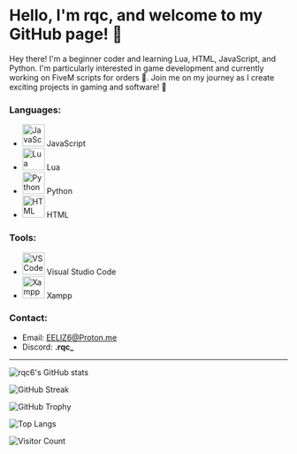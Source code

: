 # Hello, I'm rqc, and welcome to my GitHub page! 👋

Hey there! I'm a beginner coder and learning Lua, HTML, JavaScript, and Python. I'm particularly interested in game development and currently working on FiveM scripts for orders 🐌. Join me on my journey as I create exciting projects in gaming and software! 🚀

### Languages:
   - <img alt="JavaScript" width="40px" src="https://upload.wikimedia.org/wikipedia/commons/9/99/Unofficial_JavaScript_logo_2.svg" /> JavaScript<br />
   - <img alt="Lua" width="40px" src="https://upload.wikimedia.org/wikipedia/commons/c/cf/Lua-Logo.svg" /> Lua<br />
   - <img alt="Python" width="40px" src="https://upload.wikimedia.org/wikipedia/commons/thumb/c/c3/Python-logo-notext.svg/1869px-Python-logo-notext.svg.png" /> Python<br />
   - <img alt="HTML" width="40px" src="https://upload.wikimedia.org/wikipedia/commons/thumb/6/61/HTML5_logo_and_wordmark.svg/2048px-HTML5_logo_and_wordmark.svg.png" /> HTML<br />

### Tools:
   - <img alt="VSCode" width="40px" src="https://cdn.worldvectorlogo.com/logos/visual-studio-code-1.svg" /> Visual Studio Code<br />
   - <img alt="Xampp" width="40px" src="https://upload.wikimedia.org/wikipedia/en/thumb/7/78/XAMPP_logo.svg/1200px-XAMPP_logo.svg.png" /> Xampp<br />


### Contact:
   - Email: EELIZ6@Proton.me
   - Discord: **.rqc_**

---

![rqc6's GitHub stats](https://github-readme-stats.vercel.app/api?username=rqc6&show_icons=true&theme=tokyonight)

![GitHub Streak](https://github-readme-streak-stats.herokuapp.com/?user=rqc6&theme=tokyonight)

![GitHub Trophy](https://github-profile-trophy.vercel.app/?username=rqc6&theme=nord)

![Top Langs](https://github-readme-stats.vercel.app/api/top-langs/?username=rqc6&layout=compact&theme=tokyonight)

![Visitor Count](https://komarev.com/ghpvc/?username=rqc6&color=blueviolet)

